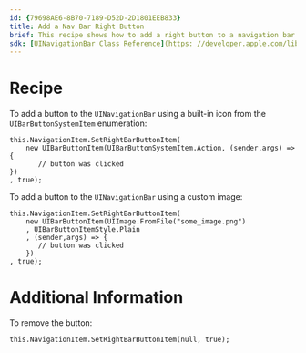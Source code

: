 ```yaml
---
id: {79698AE6-8B70-7189-D52D-2D1801EEB833}  
title: Add a Nav Bar Right Button  
brief: This recipe shows how to add a right button to a navigation bar.  
sdk: [UINavigationBar Class Reference](https: //developer.apple.com/library/ios/#documentation/UIKit/Reference/UINavigationBar_Class/Reference/UINavigationBar.html)  
---
```


<a name="Recipe" class="injected"></a>


# Recipe

To add a button to the `UINavigationBar` using a built-in icon from the
`UIBarButtonSystemItem` enumeration: 

```
this.NavigationItem.SetRightBarButtonItem(
    new UIBarButtonItem(UIBarButtonSystemItem.Action, (sender,args) => {
       // button was clicked
})
, true);
```

To add a button to the `UINavigationBar` using a custom image: 

```
this.NavigationItem.SetRightBarButtonItem(
    new UIBarButtonItem(UIImage.FromFile("some_image.png")
    , UIBarButtonItemStyle.Plain
    , (sender,args) => {
       // button was clicked
    })
, true);
```

 <a name="Additional_Information" class="injected"></a>


# Additional Information

To remove the button: 

```
this.NavigationItem.SetRightBarButtonItem(null, true);
```